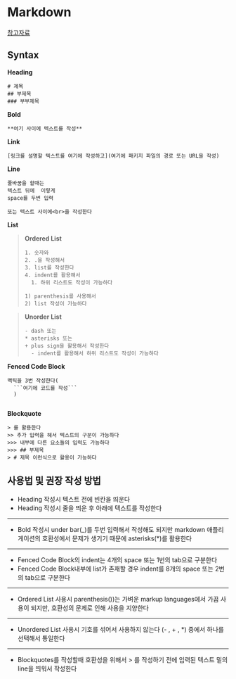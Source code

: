 # Markdown

[참고자료](https://www.markdownguide.org/)

## Syntax

**Heading**

```
# 제목
## 부제목
### 부부제목
```

**Bold**

```
**여기 사이에 텍스트를 작성**
```

**Link**

```
[링크를 설명할 텍스트를 여기에 작성하고](여기에 패키지 파일의 경로 또는 URL을 작성)
```

**Line**

```
줄바꿈을 할때는
텍스트 뒤에  이렇게
space를 두번 입력

또는 텍스트 사이에<br>을 작성한다
```

**List**

> **Ordered List**
> ```
> 1. 숫자와
> 2. .을 작성해서
> 3. list를 작성한다
> 4. indent를 활용해서
>   1. 하위 리스트도 작성이 가능하다
> 
> 1) parenthesis를 사용해서
> 2) list 작성이 가능하다
> ```

> **Unorder List**
> ```
> - dash 또는
> * asterisks 또는
> + plus sign을 활용해서 작성한다
>   - indent를 활용해서 하위 리스트도 작성이 가능하다
> ```


**Fenced Code Block**

```여기에 표시할 언어를 작성
백틱을 3번 작성한다(
  ```여기에 코드를 작성```
  )


```

**Blockquote**

```
> 를 활용한다
>> 추가 입력을 해서 텍스트의 구분이 가능하다
>>> 내부에 다른 요소들의 입력도 가능하다
>>> ## 부제목
> # 제목 이런식으로 활용이 가능하다
```

## 사용법 및 권장 작성 방법

- Heading 작성시 텍스트 전에 빈칸을 띄운다
- Heading 작성시 줄을 띄운 후 아래에 텍스트를 작성한다

---

- Bold 작성시 under bar(_)를 두번 입력해서 작성해도 되지만 markdown 애플리게이션의 호환성에서 문제가 생기기 때문에 asterisks(*)를 활용한다

---

- Fenced Code Block의 indent는 4개의 space 또는 1번의 tab으로 구분한다
- Fenced Code Block내부에 list가 존재할 경우 indent를 8개의 space 또는 2번의 tab으로 구분한다

---

- Ordered List 사용시 parenthesis())는 가벼운 markup languages에서 가끔 사용이 되지만, 호환성의 문제로 인해 사용을 지양한다

---

- Unordered List 사용시 기호를 섞어서 사용하지 않는다 (- , + , *) 중에서 하나를 선택해서 통일한다

---

- Blockquotes를 작성할때 호환성을 위해서 > 를 작성하기 전에 입력된 텍스트 밑의 line을 띄워서 작성한다
